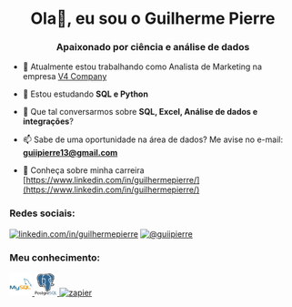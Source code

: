 <h1 align="center">Ola👋, eu sou o Guilherme Pierre</h1>
<h3 align="center">Apaixonado por ciência e análise de dados</h3>

- 💼 Atualmente estou trabalhando como Analista de Marketing na empresa [V4 Company](https://v4company.com/)

- 🌱 Estou estudando **SQL e Python**

- 💬 Que tal conversarmos sobre **SQL, Excel, Análise de dados e integrações**?

- 📫 Sabe de uma oportunidade na área de dados? Me avise no e-mail: **guiipierre13@gmail.com**

- 📄 Conheça sobre minha carreira [https://www.linkedin.com/in/guilhermepierre/](https://www.linkedin.com/in/guilhermepierre/)


<h3 align="left">Redes sociais:</h3>
<p align="left">
<a href="https://linkedin.com/in/linkedin.com/in/guilhermepierre" target="blank"><img align="center" src="https://raw.githubusercontent.com/rahuldkjain/github-profile-readme-generator/master/src/images/icons/Social/linked-in-alt.svg" alt="linkedin.com/in/guilhermepierre" height="30" width="40" /></a>
<a href="https://instagram.com/@guiipierre" target="blank"><img align="center" src="https://raw.githubusercontent.com/rahuldkjain/github-profile-readme-generator/master/src/images/icons/Social/instagram.svg" alt="@guiipierre" height="30" width="40" /></a>
</p>

<h3 align="left">Meu conhecimento:</h3>
<p align="left"> <a href="https://www.mysql.com/" target="_blank" rel="noreferrer"> <img src="https://raw.githubusercontent.com/devicons/devicon/master/icons/mysql/mysql-original-wordmark.svg" alt="mysql" width="40" height="40"/> </a> <a href="https://www.postgresql.org" target="_blank" rel="noreferrer"> <img src="https://raw.githubusercontent.com/devicons/devicon/master/icons/postgresql/postgresql-original-wordmark.svg" alt="postgresql" width="40" height="40"/> </a> <a href="https://zapier.com" target="_blank" rel="noreferrer"> <img src="https://www.vectorlogo.zone/logos/zapier/zapier-icon.svg" alt="zapier" width="40" height="40"/> </a> </p>


<!---
# guilherme
